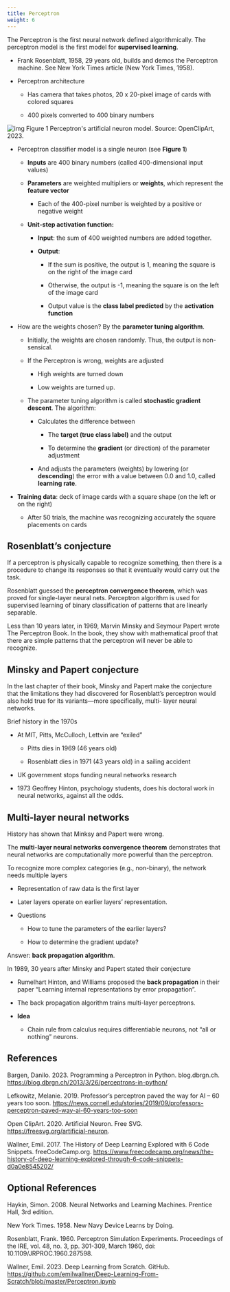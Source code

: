 ```yaml
---
title: Perceptron
weight: 6
---
```


The Perceptron is the first neural network defined algorithmically. The perceptron model is the first model for **supervised learning**.  

- Frank Rosenblatt, 1958, 29 years old, builds and demos the Perceptron machine. See New York Times article (New York Times, 1958).  

- Perceptron architecture 

    - Has camera that takes photos, 20 x 20-pixel image of cards with colored squares 

    - 400 pixels converted to 400 binary numbers

![img](perceptron-1.png)
Figure 1 Perceptron's artificial neuron model. Source: OpenClipArt, 2023.  

- Perceptron classifier model is a single neuron (see **Figure 1**) 

    - **Inputs** are 400 binary numbers (called 400-dimensional input values) 

    - **Parameters** are weighted multipliers or **weights**, which represent the **feature vector** 

        - Each of the 400-pixel number is weighted by a positive or negative weight 

    - **Unit-step activation function:**  

        - **Input**: the sum of 400 weighted numbers are added together.  

        - **Output**: 

            - If the sum is positive, the output is 1, meaning the square is on the right of the image card 

            - Otherwise, the output is -1, meaning the square is on the left of the image card 

            - Output value is the **class label predicted** by the **activation function**
- How are the weights chosen? By the **parameter tuning algorithm**.
    - Initially, the weights are chosen randomly. Thus, the output is non-sensical. 

    - If the Perceptron is wrong, weights are adjusted 

        - High weights are turned down 

        - Low weights are turned up.  

    - The parameter tuning algorithm is called **stochastic gradient descent**. The algorithm: 

        - Calculates the difference between 

            - The **target (true class label)** and the output  

            - To determine the **gradient** (or direction) of the parameter adjustment 

        - And adjusts the parameters (weights) by lowering (or **descending**) the error with a value between 0.0 and 1.0, called **learning rate**.

- **Training data**: deck of image cards with a square shape (on the left or on the right) 

    - After 50 trials, the machine was recognizing accurately the square placements on cards    

## Rosenblatt’s conjecture 
If a perceptron is physically capable to recognize something, then there is a procedure to change its responses so that it eventually would carry out the task. 

Rosenblatt guessed the **perceptron convergence theorem**, which was proved for single-layer neural nets. Perceptron algorithm is used for supervised learning of binary classification of patterns that are linearly separable.  

Less than 10 years later, in 1969, Marvin Minsky and Seymour Papert wrote The Perceptron Book. In the book, they show with mathematical proof that there are simple patterns that the perceptron will never be able to recognize.  

## Minsky and Papert conjecture 

In the last chapter of their book, Minsky and Papert make the conjecture that the limitations they had discovered for Rosenblatt’s perceptron would also hold true for its variants—more specifically, multi- layer neural networks.  

Brief history in the 1970s 

- At MIT, Pitts, McCulloch, Lettvin are “exiled” 

    - Pitts dies in 1969 (46 years old) 

    - Rosenblatt dies in 1971 (43 years old) in a sailing accident 

- UK government stops funding neural networks research 

- 1973 Geoffrey Hinton, psychology students, does his doctoral work in neural networks, against all the odds.

## Multi-layer neural networks 

History has shown that Minksy and Papert were wrong.  

The **multi-layer neural networks convergence theorem** demonstrates that neural networks are computationally more powerful than the perceptron.  

To recognize more complex categories (e.g., non-binary), the network needs multiple layers 
- Representation of raw data is the first layer 

- Later layers operate on earlier layers’ representation. 

- Questions 
    - How to tune the parameters of the earlier layers?  

    - How to determine the gradient update?  

Answer: **back propagation algorithm**.  

In 1989, 30 years after Minsky and Papert stated their conjecture 

- Rumelhart Hinton, and Williams proposed the **back propagation** in their paper “Learning internal representations by error propagation”.  

- The back propagation algorithm trains multi-layer perceptrons. 

- **Idea** 

    - Chain rule from calculus requires differentiable neurons, not “all or nothing” neurons. 

## References 

Bargen, Danilo. 2023. Programming a Perceptron in Python. blog.dbrgn.ch. https://blog.dbrgn.ch/2013/3/26/perceptrons-in-python/ 

Lefkowitz, Melanie. 2019. Professor’s perceptron paved the way for AI – 60 years too soon.  https://news.cornell.edu/stories/2019/09/professors-perceptron-paved-way-ai-60-years-too-soon  

Open ClipArt. 2020. Artificial Neuron. Free SVG. https://freesvg.org/artificial-neuron.  

Wallner, Emil. 2017. The History of Deep Learning Explored with 6 Code Snippets. freeCodeCamp.org. https://www.freecodecamp.org/news/the-history-of-deep-learning-explored-through-6-code-snippets-d0a0e8545202/  

## Optional References 

Haykin, Simon. 2008. Neural Networks and Learning Machines. Prentice Hall, 3rd edition.  

New York Times. 1958. New Navy Device Learns by Doing.  

Rosenblatt, Frank. 1960. Perceptron Simulation Experiments. Proceedings of the IRE, vol. 48, no. 3, pp. 301-309, March 1960, doi: 10.1109/JRPROC.1960.287598. 

Wallner, Emil. 2023. Deep Learning from Scratch. GitHub. https://github.com/emilwallner/Deep-Learning-From-Scratch/blob/master/Perceptron.ipynb  

 
